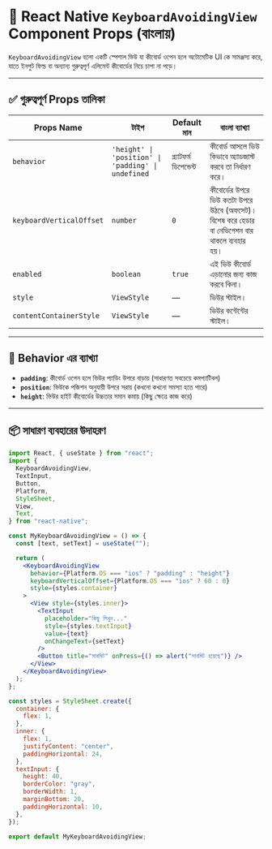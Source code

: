 # 📘 React Native `KeyboardAvoidingView` Component Props (বাংলায়)

`KeyboardAvoidingView` হলো একটি স্পেশাল ভিউ যা কীবোর্ড ওপেন হলে অটোমেটিক UI কে সামঞ্জস্য করে, যাতে ইনপুট ফিল্ড বা অন্যান্য গুরুত্বপূর্ণ এলিমেন্ট কীবোর্ডের নিচে চাপা না পড়ে।

---

## ✅ গুরুত্বপূর্ণ Props তালিকা

| Props Name               | টাইপ                                               | Default মান             | বাংলা ব্যাখ্যা                                                                               |
| ------------------------ | -------------------------------------------------- | ----------------------- | -------------------------------------------------------------------------------------------- |
| `behavior`               | `'height' \| 'position' \| 'padding' \| undefined` | প্ল্যাটফর্ম ডিপেন্ডেন্ট | কীবোর্ড আসলে ভিউ কিভাবে অ্যাডজাস্ট করবে তা নির্ধারণ করে।                                     |
| `keyboardVerticalOffset` | `number`                                           | `0`                     | কীবোর্ডের উপরে ভিউ কতটা উপরে উঠবে (অফসেট)। বিশেষ করে হেডার বা নেভিগেশন বার থাকলে ব্যবহার হয়। |
| `enabled`                | `boolean`                                          | `true`                  | এই ভিউ কীবোর্ড এড়ানোর জন্য কাজ করবে কিনা।                                                   |
| `style`                  | `ViewStyle`                                        | —                       | ভিউর স্টাইল।                                                                                 |
| `contentContainerStyle`  | `ViewStyle`                                        | —                       | ভিউর কন্টেন্টের স্টাইল।                                                                      |

---

## 🧠 Behavior এর ব্যাখ্যা

- **`padding`**: কীবোর্ড ওপেন হলে ভিউর প্যাডিং উপরে বাড়ায় (সাধারণত সবচেয়ে কমপ্যাটিবল)
- **`position`**: ভিউকে পজিশন অনুযায়ী উপরে সরায় (কখনো কখনো সমস্যা হতে পারে)
- **`height`**: ভিউর হাইট কীবোর্ডের উচ্চতার সমান কমায় (কিছু ক্ষেত্রে কাজ করে)

---

## 📦 সাধারণ ব্যবহারের উদাহরণ

```jsx
import React, { useState } from "react";
import {
  KeyboardAvoidingView,
  TextInput,
  Button,
  Platform,
  StyleSheet,
  View,
  Text,
} from "react-native";

const MyKeyboardAvoidingView = () => {
  const [text, setText] = useState("");

  return (
    <KeyboardAvoidingView
      behavior={Platform.OS === "ios" ? "padding" : "height"}
      keyboardVerticalOffset={Platform.OS === "ios" ? 60 : 0}
      style={styles.container}
    >
      <View style={styles.inner}>
        <TextInput
          placeholder="কিছু লিখুন..."
          style={styles.textInput}
          value={text}
          onChangeText={setText}
        />
        <Button title="সাবমিট" onPress={() => alert("সাবমিট হয়েছে")} />
      </View>
    </KeyboardAvoidingView>
  );
};

const styles = StyleSheet.create({
  container: {
    flex: 1,
  },
  inner: {
    flex: 1,
    justifyContent: "center",
    paddingHorizontal: 24,
  },
  textInput: {
    height: 40,
    borderColor: "gray",
    borderWidth: 1,
    marginBottom: 20,
    paddingHorizontal: 10,
  },
});

export default MyKeyboardAvoidingView;
```
